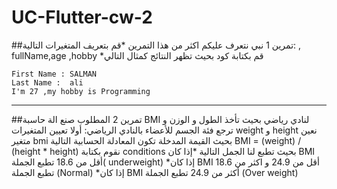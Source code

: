 # UC-Flutter-cw-2
##تمرين 1
نبي نتعرف عليكم اكثر من هذا التمرين
 *قم بتعريف المتغيرات التالية: , fullName,age ,hobby
*قم بكتابة كود بحيث تظهر النتائج كمثال التالي
```
First Name : SALMAN
Last Name :  ali
I'm 27 ,my hobby is Programming
```

_______________________________________________________________________________________________________________________________


##تمرين 2
المطلوب صنع الة حاسبة BMI  لنادي رياضي بحيث تأخذ الطول و الوزن و ترجع فئة الجسم للأعضاء بالنادي الرياضي:
أولا تعيين المتغيرات weight  و height
نعين متغير bmi بحيث القيمة المدخلة تكون المعادلة الحسابية التالية
BMI = (weight) / (height * height)
 نقوم بكتابة conditions بحيث تطبع لنا الجمل التالية 
*إذا كان BMI أقل من 18.6 تطبع الجملة( underweight)
*إذا كان BMI أقل من 24.9 و اكثر من 18.6 تطبع الجملة (Normal)
*إذا كان BMI أكثر من 24.9 تطبع الجملة (Over weight)


